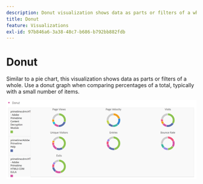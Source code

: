 ```yaml
---
description: Donut visualization shows data as parts or filters of a whole.
title: Donut
feature: Visualizations
exl-id: 97b846a6-3a38-48c7-b686-b792bb882fdb
---
```

# Donut

Similar to a pie chart, this visualization shows data as parts or filters of a whole. Use a donut graph when comparing percentages of a total, typically with a small number of items.

![](assets/donut.png)

